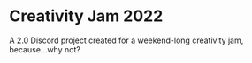 # Creativity Jam 2022

A 2.0 Discord project created for a weekend-long creativity jam, because...why not?
